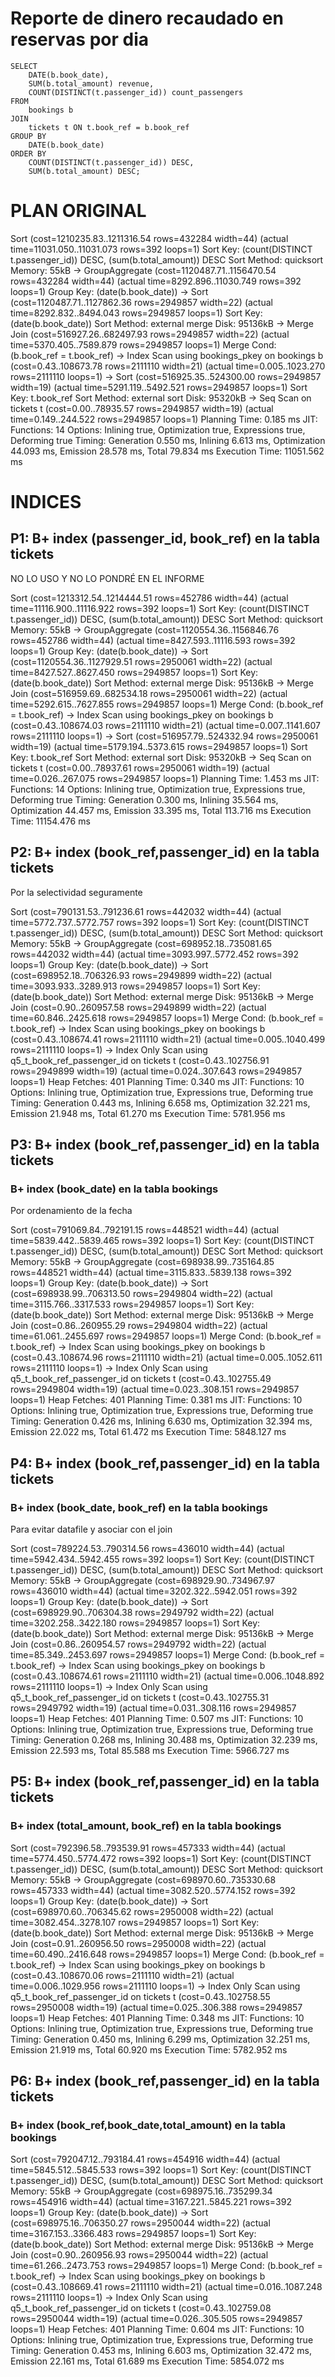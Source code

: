 # Reporte de dinero recaudado en reservas por dia

```
SELECT
	DATE(b.book_date),
	SUM(b.total_amount) revenue,
	COUNT(DISTINCT(t.passenger_id)) count_passengers
FROM 
	bookings b
JOIN 
	tickets t ON t.book_ref = b.book_ref
GROUP BY
	DATE(b.book_date)
ORDER BY
	COUNT(DISTINCT(t.passenger_id)) DESC,
	SUM(b.total_amount) DESC;
```
# PLAN ORIGINAL
Sort  (cost=1210235.83..1211316.54 rows=432284 width=44) (actual time=11031.050..11031.073 rows=392 loops=1)
  Sort Key: (count(DISTINCT t.passenger_id)) DESC, (sum(b.total_amount)) DESC
  Sort Method: quicksort  Memory: 55kB
  ->  GroupAggregate  (cost=1120487.71..1156470.54 rows=432284 width=44) (actual time=8292.896..11030.749 rows=392 loops=1)
        Group Key: (date(b.book_date))
        ->  Sort  (cost=1120487.71..1127862.36 rows=2949857 width=22) (actual time=8292.832..8494.043 rows=2949857 loops=1)
              Sort Key: (date(b.book_date))
              Sort Method: external merge  Disk: 95136kB
              ->  Merge Join  (cost=516927.26..682497.93 rows=2949857 width=22) (actual time=5370.405..7589.879 rows=2949857 loops=1)
                    Merge Cond: (b.book_ref = t.book_ref)
                    ->  Index Scan using bookings_pkey on bookings b  (cost=0.43..108673.78 rows=2111110 width=21) (actual time=0.005..1023.270 rows=2111110 loops=1)
                    ->  Sort  (cost=516925.35..524300.00 rows=2949857 width=19) (actual time=5291.119..5492.521 rows=2949857 loops=1)
                          Sort Key: t.book_ref
                          Sort Method: external sort  Disk: 95320kB
                          ->  Seq Scan on tickets t  (cost=0.00..78935.57 rows=2949857 width=19) (actual time=0.149..244.522 rows=2949857 loops=1)
Planning Time: 0.185 ms
JIT:
  Functions: 14
  Options: Inlining true, Optimization true, Expressions true, Deforming true
  Timing: Generation 0.550 ms, Inlining 6.613 ms, Optimization 44.093 ms, Emission 28.578 ms, Total 79.834 ms
Execution Time: 11051.562 ms

# INDICES

## P1: B+ index (passenger_id, book_ref) en la tabla tickets
NO LO USO Y NO LO PONDRÉ EN EL INFORME

Sort  (cost=1213312.54..1214444.51 rows=452786 width=44) (actual time=11116.900..11116.922 rows=392 loops=1)
  Sort Key: (count(DISTINCT t.passenger_id)) DESC, (sum(b.total_amount)) DESC
  Sort Method: quicksort  Memory: 55kB
  ->  GroupAggregate  (cost=1120554.36..1156846.76 rows=452786 width=44) (actual time=8427.593..11116.593 rows=392 loops=1)
        Group Key: (date(b.book_date))
        ->  Sort  (cost=1120554.36..1127929.51 rows=2950061 width=22) (actual time=8427.527..8627.450 rows=2949857 loops=1)
              Sort Key: (date(b.book_date))
              Sort Method: external merge  Disk: 95136kB
              ->  Merge Join  (cost=516959.69..682534.18 rows=2950061 width=22) (actual time=5292.615..7627.855 rows=2949857 loops=1)
                    Merge Cond: (b.book_ref = t.book_ref)
                    ->  Index Scan using bookings_pkey on bookings b  (cost=0.43..108674.03 rows=2111110 width=21) (actual time=0.007..1141.607 rows=2111110 loops=1)
                    ->  Sort  (cost=516957.79..524332.94 rows=2950061 width=19) (actual time=5179.194..5373.615 rows=2949857 loops=1)
                          Sort Key: t.book_ref
                          Sort Method: external sort  Disk: 95320kB
                          ->  Seq Scan on tickets t  (cost=0.00..78937.61 rows=2950061 width=19) (actual time=0.026..267.075 rows=2949857 loops=1)
Planning Time: 1.453 ms
JIT:
  Functions: 14
  Options: Inlining true, Optimization true, Expressions true, Deforming true
  Timing: Generation 0.300 ms, Inlining 35.564 ms, Optimization 44.457 ms, Emission 33.395 ms, Total 113.716 ms
Execution Time: 11154.476 ms


## P2: B+ index (book_ref,passenger_id) en la tabla tickets
Por la selectividad seguramente

Sort  (cost=790131.53..791236.61 rows=442032 width=44) (actual time=5772.737..5772.757 rows=392 loops=1)
  Sort Key: (count(DISTINCT t.passenger_id)) DESC, (sum(b.total_amount)) DESC
  Sort Method: quicksort  Memory: 55kB
  ->  GroupAggregate  (cost=698952.18..735081.65 rows=442032 width=44) (actual time=3093.997..5772.452 rows=392 loops=1)
        Group Key: (date(b.book_date))
        ->  Sort  (cost=698952.18..706326.93 rows=2949899 width=22) (actual time=3093.933..3289.913 rows=2949857 loops=1)
              Sort Key: (date(b.book_date))
              Sort Method: external merge  Disk: 95136kB
              ->  Merge Join  (cost=0.90..260957.58 rows=2949899 width=22) (actual time=60.846..2425.618 rows=2949857 loops=1)
                    Merge Cond: (b.book_ref = t.book_ref)
                    ->  Index Scan using bookings_pkey on bookings b  (cost=0.43..108674.41 rows=2111110 width=21) (actual time=0.005..1040.499 rows=2111110 loops=1)
                    ->  Index Only Scan using q5_t_book_ref_passenger_id on tickets t  (cost=0.43..102756.91 rows=2949899 width=19) (actual time=0.024..307.643 rows=2949857 loops=1)
                          Heap Fetches: 401
Planning Time: 0.340 ms
JIT:
  Functions: 10
  Options: Inlining true, Optimization true, Expressions true, Deforming true
  Timing: Generation 0.443 ms, Inlining 6.658 ms, Optimization 32.221 ms, Emission 21.948 ms, Total 61.270 ms
Execution Time: 5781.956 ms

## P3: B+ index (book_ref,passenger_id) en la tabla tickets
###    B+ index (book_date) en la tabla bookings
Por ordenamiento de la fecha

Sort  (cost=791069.84..792191.15 rows=448521 width=44) (actual time=5839.442..5839.465 rows=392 loops=1)
  Sort Key: (count(DISTINCT t.passenger_id)) DESC, (sum(b.total_amount)) DESC
  Sort Method: quicksort  Memory: 55kB
  ->  GroupAggregate  (cost=698938.99..735164.85 rows=448521 width=44) (actual time=3115.833..5839.138 rows=392 loops=1)
        Group Key: (date(b.book_date))
        ->  Sort  (cost=698938.99..706313.50 rows=2949804 width=22) (actual time=3115.766..3317.533 rows=2949857 loops=1)
              Sort Key: (date(b.book_date))
              Sort Method: external merge  Disk: 95136kB
              ->  Merge Join  (cost=0.86..260955.29 rows=2949804 width=22) (actual time=61.061..2455.697 rows=2949857 loops=1)
                    Merge Cond: (b.book_ref = t.book_ref)
                    ->  Index Scan using bookings_pkey on bookings b  (cost=0.43..108674.96 rows=2111110 width=21) (actual time=0.005..1052.611 rows=2111110 loops=1)
                    ->  Index Only Scan using q5_t_book_ref_passenger_id on tickets t  (cost=0.43..102755.49 rows=2949804 width=19) (actual time=0.023..308.151 rows=2949857 loops=1)
                          Heap Fetches: 401
Planning Time: 0.381 ms
JIT:
  Functions: 10
  Options: Inlining true, Optimization true, Expressions true, Deforming true
  Timing: Generation 0.426 ms, Inlining 6.630 ms, Optimization 32.394 ms, Emission 22.022 ms, Total 61.472 ms
Execution Time: 5848.127 ms

## P4: B+ index (book_ref,passenger_id) en la tabla tickets
###    B+ index (book_date, book_ref) en la tabla bookings
Para evitar datafile y asociar con el join

Sort  (cost=789224.53..790314.56 rows=436010 width=44) (actual time=5942.434..5942.455 rows=392 loops=1)
  Sort Key: (count(DISTINCT t.passenger_id)) DESC, (sum(b.total_amount)) DESC
  Sort Method: quicksort  Memory: 55kB
  ->  GroupAggregate  (cost=698929.90..734967.97 rows=436010 width=44) (actual time=3202.322..5942.051 rows=392 loops=1)
        Group Key: (date(b.book_date))
        ->  Sort  (cost=698929.90..706304.38 rows=2949792 width=22) (actual time=3202.258..3422.180 rows=2949857 loops=1)
              Sort Key: (date(b.book_date))
              Sort Method: external merge  Disk: 95136kB
              ->  Merge Join  (cost=0.86..260954.57 rows=2949792 width=22) (actual time=85.349..2453.697 rows=2949857 loops=1)
                    Merge Cond: (b.book_ref = t.book_ref)
                    ->  Index Scan using bookings_pkey on bookings b  (cost=0.43..108674.61 rows=2111110 width=21) (actual time=0.006..1048.892 rows=2111110 loops=1)
                    ->  Index Only Scan using q5_t_book_ref_passenger_id on tickets t  (cost=0.43..102755.31 rows=2949792 width=19) (actual time=0.031..308.116 rows=2949857 loops=1)
                          Heap Fetches: 401
Planning Time: 0.507 ms
JIT:
  Functions: 10
  Options: Inlining true, Optimization true, Expressions true, Deforming true
  Timing: Generation 0.268 ms, Inlining 30.488 ms, Optimization 32.239 ms, Emission 22.593 ms, Total 85.588 ms
Execution Time: 5966.727 ms

## P5: B+ index (book_ref,passenger_id) en la tabla tickets
###    B+ index (total_amount, book_ref) en la tabla bookings
Sort  (cost=792396.58..793539.91 rows=457333 width=44) (actual time=5774.450..5774.472 rows=392 loops=1)
  Sort Key: (count(DISTINCT t.passenger_id)) DESC, (sum(b.total_amount)) DESC
  Sort Method: quicksort  Memory: 55kB
  ->  GroupAggregate  (cost=698970.60..735330.68 rows=457333 width=44) (actual time=3082.520..5774.152 rows=392 loops=1)
        Group Key: (date(b.book_date))
        ->  Sort  (cost=698970.60..706345.62 rows=2950008 width=22) (actual time=3082.454..3278.107 rows=2949857 loops=1)
              Sort Key: (date(b.book_date))
              Sort Method: external merge  Disk: 95136kB
              ->  Merge Join  (cost=0.91..260956.50 rows=2950008 width=22) (actual time=60.490..2416.648 rows=2949857 loops=1)
                    Merge Cond: (b.book_ref = t.book_ref)
                    ->  Index Scan using bookings_pkey on bookings b  (cost=0.43..108670.06 rows=2111110 width=21) (actual time=0.006..1029.956 rows=2111110 loops=1)
                    ->  Index Only Scan using q5_t_book_ref_passenger_id on tickets t  (cost=0.43..102758.55 rows=2950008 width=19) (actual time=0.025..306.388 rows=2949857 loops=1)
                          Heap Fetches: 401
Planning Time: 0.348 ms
JIT:
  Functions: 10
  Options: Inlining true, Optimization true, Expressions true, Deforming true
  Timing: Generation 0.450 ms, Inlining 6.299 ms, Optimization 32.251 ms, Emission 21.919 ms, Total 60.920 ms
Execution Time: 5782.952 ms

## P6: B+ index (book_ref,passenger_id) en la tabla tickets
###    B+ index (book_ref,book_date,total_amount) en la tabla bookings
Sort  (cost=792047.12..793184.41 rows=454916 width=44) (actual time=5845.512..5845.533 rows=392 loops=1)
  Sort Key: (count(DISTINCT t.passenger_id)) DESC, (sum(b.total_amount)) DESC
  Sort Method: quicksort  Memory: 55kB
  ->  GroupAggregate  (cost=698975.16..735299.34 rows=454916 width=44) (actual time=3167.221..5845.221 rows=392 loops=1)
        Group Key: (date(b.book_date))
        ->  Sort  (cost=698975.16..706350.27 rows=2950044 width=22) (actual time=3167.153..3366.483 rows=2949857 loops=1)
              Sort Key: (date(b.book_date))
              Sort Method: external merge  Disk: 95136kB
              ->  Merge Join  (cost=0.90..260956.93 rows=2950044 width=22) (actual time=61.266..2473.753 rows=2949857 loops=1)
                    Merge Cond: (b.book_ref = t.book_ref)
                    ->  Index Scan using bookings_pkey on bookings b  (cost=0.43..108669.41 rows=2111110 width=21) (actual time=0.016..1087.248 rows=2111110 loops=1)
                    ->  Index Only Scan using q5_t_book_ref_passenger_id on tickets t  (cost=0.43..102759.08 rows=2950044 width=19) (actual time=0.026..305.505 rows=2949857 loops=1)
                          Heap Fetches: 401
Planning Time: 0.604 ms
JIT:
  Functions: 10
  Options: Inlining true, Optimization true, Expressions true, Deforming true
  Timing: Generation 0.453 ms, Inlining 6.603 ms, Optimization 32.472 ms, Emission 22.161 ms, Total 61.689 ms
Execution Time: 5854.072 ms

   



